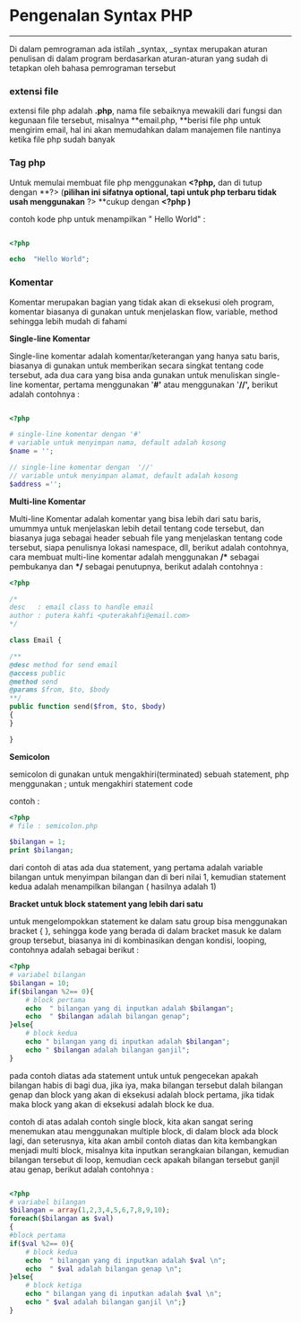 # Pengenalan Syntax PHP

---

Di dalam pemrograman ada istilah \_syntax, \_syntax merupakan aturan penulisan di dalam program berdasarkan aturan-aturan yang sudah di tetapkan oleh bahasa pemrograman tersebut

### extensi file

extensi file php adalah **.php**, nama file sebaiknya mewakili dari fungsi dan kegunaan file tersebut, misalnya **email.php, **berisi file php untuk mengirim email, hal ini akan memudahkan dalam manajemen file nantinya ketika file php sudah banyak

### **Tag php**

Untuk memulai membuat file php menggunakan  **&lt;?php,** dan di tutup dengan **?&gt; \(**pilihan ini sifatnya optional, tapi untuk php terbaru tidak usah menggunakan** ?&gt; **cukup dengan **&lt;?php \)**

contoh kode php untuk menampilkan " Hello World"  :

```php

<?php

echo  "Hello World";

```

### Komentar

Komentar merupakan bagian yang tidak akan di eksekusi oleh program, komentar biasanya di gunakan untuk menjelaskan flow, variable, method sehingga lebih mudah di fahami

**Single-line Komentar**

Single-line komentar adalah komentar\/keterangan yang hanya satu baris, biasanya di gunakan untuk memberikan  secara singkat tentang code tersebut, ada dua cara yang bisa anda gunakan untuk menuliskan single-line komentar, pertama menggunakan '**\#'**  atau menggunakan '**\/\/',** berikut adalah contohnya :

```php

<?php

# single-line komentar dengan '#'
# variable untuk menyimpan nama, default adalah kosong
$name = '';

// single-line komentar dengan  '//'
// variable untuk menyimpan alamat, default adalah kosong
$address ='';

```

**Multi-line Komentar**

Multi-line Komentar adalah komentar yang bisa lebih dari satu baris, umummya untuk menjelaskan lebih detail tentang code tersebut, dan biasanya juga sebagai header sebuah file yang menjelaskan tentang code tersebut, siapa penulisnya lokasi namespace, dll, berikut adalah contohnya, cara membuat multi-line komentar adalah menggunakan **\/\*** sebagai pembukanya dan **\*\/** sebagai penutupnya, berikut adalah contohnya :

```php
<?php

/* 
desc   : email class to handle email 
author : putera kahfi <puterakahfi@email.com>
*/

class Email {

/**
@desc method for send email
@access public
@method send
@params $from, $to, $body
**/
public function send($from, $to, $body)
{
}

}
```

**Semicolon**

semicolon di gunakan untuk mengakhiri\(terminated\) sebuah statement, php menggunakan ; untuk mengakhiri statement code

contoh :

```php
<?php
# file : semicolon.php

$bilangan = 1;
print $bilangan;
```

dari contoh di atas ada dua statement, yang pertama adalah variable bilangan untuk menyimpan bilangan dan di beri nilai 1, kemudian statement kedua adalah menampilkan bilangan \( hasilnya adalah 1\)

**Bracket untuk block statement yang lebih dari satu**

untuk mengelompokkan statement ke dalam satu group bisa menggunakan bracket { }, sehingga kode yang berada di dalam bracket masuk ke dalam group tersebut, biasanya ini di kombinasikan dengan kondisi, looping, contohnya adalah sebagai berikut :

```php
<?php
# variabel bilangan
$bilangan = 10;
if($bilangan %2== 0){
    # block pertama
    echo  " bilangan yang di inputkan adalah $bilangan";
    echo  " $bilangan adalah bilangan genap"; 
}else{
    # block kedua
    echo " bilangan yang di inputkan adalah $bilangan";
    echo " $bilangan adalah bilangan ganjil";
}
```

pada contoh diatas ada statement untuk untuk  pengecekan apakah bilangan habis di bagi dua, jika iya, maka bilangan tersebut dalah bilangan genap dan block yang akan di eksekusi adalah block pertama, jika tidak maka block yang akan di eksekusi adalah block ke dua.

contoh di atas adalah contoh single block, kita akan sangat sering menemukan atau menggunakan multiple block, di dalam block ada block lagi, dan seterusnya, kita akan ambil contoh diatas dan kita kembangkan menjadi multi block, misalnya kita inputkan serangkaian bilangan, kemudian bilangan tersebut di loop, kemudian ceck  apakah bilangan tersebut ganjil atau genap, berikut adalah contohnya :




```php

<?php
# variabel bilangan
$bilangan = array(1,2,3,4,5,6,7,8,9,10);
foreach($bilangan as $val)
{
#block pertama
if($val %2== 0){
    # block kedua
    echo  " bilangan yang di inputkan adalah $val \n";    
    echo  " $val adalah bilangan genap \n"; 
}else{
    # block ketiga
    echo " bilangan yang di inputkan adalah $val \n";    
    echo " $val adalah bilangan ganjil \n";}
}
```

